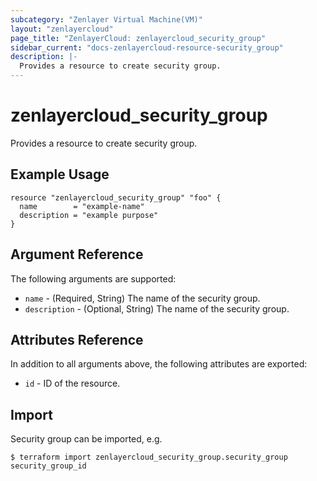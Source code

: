 ```yaml
---
subcategory: "Zenlayer Virtual Machine(VM)"
layout: "zenlayercloud"
page_title: "ZenlayerCloud: zenlayercloud_security_group"
sidebar_current: "docs-zenlayercloud-resource-security_group"
description: |-
  Provides a resource to create security group.
---
```


# zenlayercloud_security_group

Provides a resource to create security group.

## Example Usage

```hcl
resource "zenlayercloud_security_group" "foo" {
  name        = "example-name"
  description = "example purpose"
}
```

## Argument Reference

The following arguments are supported:

* `name` - (Required, String) The name of the security group.
* `description` - (Optional, String) The name of the security group.

## Attributes Reference

In addition to all arguments above, the following attributes are exported:

* `id` - ID of the resource.



## Import

Security group can be imported, e.g.

```
$ terraform import zenlayercloud_security_group.security_group security_group_id
```

